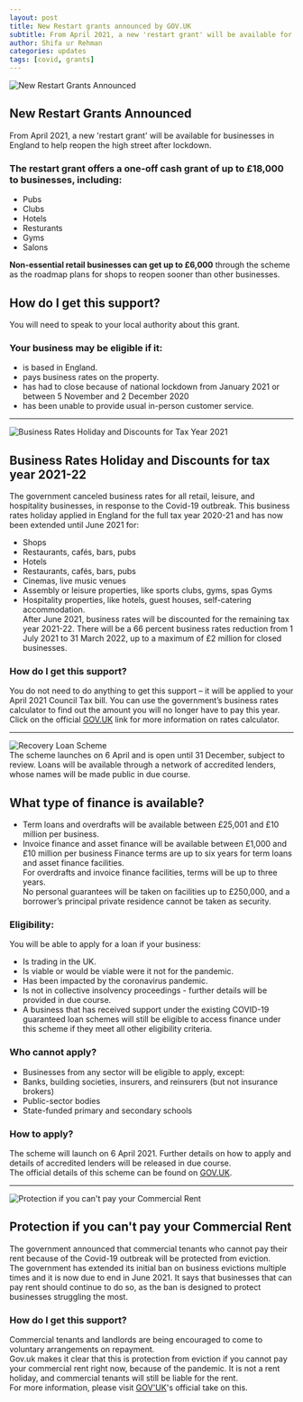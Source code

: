 ```yaml
---
layout: post
title: New Restart grants announced by GOV.UK
subtitle: From April 2021, a new 'restart grant' will be available for businesses in England to help reopen the high street after lockdown.
author: Shifa ur Rehman
categories: updates
tags: [covid, grants]
---
```

![New Restart Grants Announced](https://tinyurl.com/yds7l6av "New Restart Grants Announced")  
## New Restart Grants Announced
From April 2021, a new 'restart grant' will be available for businesses in England to help reopen the high street after lockdown.

### The restart grant offers a one-off cash grant of up to £18,000 to businesses, including:
* Pubs
* Clubs
* Hotels
* Resturants
* Gyms
* Salons

**Non-essential retail businesses can get up to £6,000** through the scheme as the roadmap plans for shops to reopen sooner than other businesses.

 
## How do I get this support?
You will need to speak to your local authority about this grant.
### Your business may be eligible if it:
* is based in England.
* pays business rates on the property.
* has had to close because of national lockdown from January 2021 or between 5 November and 2 December 2020
* has been unable to provide usual in-person customer service.

---
![Business Rates Holiday and Discounts for Tax Year 2021](https://tinyurl.com/yza92x58 "Business Rates Holiday and Discounts for Tax Year 2021")

## Business Rates Holiday and Discounts for tax year 2021-22
The government canceled business rates for all retail, leisure, and hospitality businesses, in response to the Covid-19 outbreak. This business rates holiday applied in England for the full tax year 2020-21 and has now been extended until June 2021 for:
* Shops
* Restaurants, cafés, bars, pubs
* Hotels
* Restaurants, cafés, bars, pubs
* Cinemas, live music venues
* Assembly or leisure properties, like sports clubs, gyms, spas Gyms
* Hospitality properties, like hotels, guest houses, self-catering accommodation.  <br>
After June 2021, business rates will be discounted for the remaining tax year 2021-22. There will be a 66 percent business rates reduction from 1 July 2021 to 31 March 2022, up to a maximum of £2 million for closed businesses.

### How do I get this support?  
You do not need to do anything to get this support – it will be applied to your April 2021 Council Tax bill. You can use the government’s business rates calculator to find out the amount you will no longer have to pay this year.<br>
Click on the official [GOV.UK][1] link for more information on rates calculator. 

---
![Recovery Loan Scheme](https://tinyurl.com/yg53lplp "Recovery Loan Scheme")  
The scheme launches on 6 April and is open until 31 December, subject to review. Loans will be available through a network of accredited lenders, whose names will be made public in due course.
## What type of finance is available?  
* Term loans and overdrafts will be available between £25,001 and £10 million per business.
* Invoice finance and asset finance will be available between £1,000 and £10 million per business
Finance terms are up to six years for term loans and asset finance facilities.  
For overdrafts and invoice finance facilities, terms will be up to three years.  
No personal guarantees will be taken on facilities up to £250,000, and a borrower’s principal private residence cannot be taken as security.
### Eligibility:
You will be able to apply for a loan if your business:
* Is trading in the UK.
* Is viable or would be viable were it not for the pandemic.
* Has been impacted by the coronavirus pandemic.
* Is not in collective insolvency proceedings - further details will be provided in due course.
* A business that has received support under the existing COVID-19 guaranteed loan schemes will still be eligible to access finance under this scheme if they meet all other eligibility criteria.
### Who cannot apply?
* Businesses from any sector will be eligible to apply, except:
* Banks, building societies, insurers, and reinsurers (but not insurance brokers)
* Public-sector bodies
* State-funded primary and secondary schools
### How to apply?
The scheme will launch on 6 April 2021. Further details on how to apply and details of accredited lenders will be released in due course.  
The official details of this scheme can be found on [GOV.UK][2].

---
![Protection if you can't pay your Commercial Rent](https://tinyurl.com/yfe8o6nq "Recovery Loan Scheme")  
## Protection if you can't pay your Commercial Rent
The government announced that commercial tenants who cannot pay their rent because of the Covid-19 outbreak will be protected from eviction.  
The government has extended its initial ban on business evictions multiple times and it is now due to end in June 2021. It says that businesses that can pay rent should continue to do so, as the ban is designed to protect businesses struggling the most.
### How do I get this support?
Commercial tenants and landlords are being encouraged to come to voluntary arrangements on repayment.  
Gov.uk makes it clear that this is protection from eviction if you cannot pay your commercial rent right now, because of the pandemic. It is not a rent holiday, and commercial tenants will still be liable for the rent.  
For more information, please visit [GOV'UK][3]'s official take on this.



  
  [1]: https://www.gov.uk/calculate-your-business-rates     "GOV.UK"
  [2]: https://www.gov.uk/guidance/recovery-loan-scheme
  [3]: https://www.gov.uk/government/news/further-support-for-commercial-and-residential-tenants